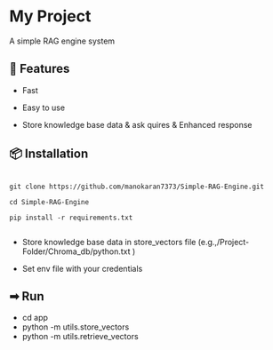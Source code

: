 # My Project

A simple RAG engine system

## 🚀 Features

- Fast 

- Easy to use

- Store knowledge base data & ask quires & Enhanced response 


## 📦 Installation
``` base

git clone https://github.com/manokaran7373/Simple-RAG-Engine.git

cd Simple-RAG-Engine

pip install -r requirements.txt


```
- Store knowledge base data in store_vectors file (e.g.,/Project-Folder/Chroma_db/python.txt )

- Set env file with your credentials

## ➡ Run
- cd app
- python -m utils.store_vectors
- python -m utils.retrieve_vectors






